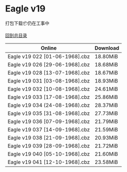 # Eagle v19

打包下载📦仍在工事中

[回到总目录](/Catalogs.md)







Online | Download
--- | ---
Eagle v19 022 [01-06-1968].cbz | 18.80MiB
Eagle v19 026 [29-06-1968].cbz | 18.68MiB
Eagle v19 028 [13-07-1968].cbz | 18.67MiB
Eagle v19 031 [03-08-1968].cbz | 18.93MiB
Eagle v19 032 [10-08-1968].cbz | 24.61MiB
Eagle v19 033 [17-08-1968].cbz | 25.86MiB
Eagle v19 034 (24-08-1968).cbz | 28.37MiB
Eagle v19 035 [31-08-1968].cbz | 27.73MiB
Eagle v19 036 [07-09-1968].cbz | 21.79MiB
Eagle v19 037 [14-09-1968].cbz | 21.59MiB
Eagle v19 038 [21-09-1968].cbz | 20.93MiB
Eagle v19 039 [28-09-1968].cbz | 21.72MiB
Eagle v19 040 [05-10-1968].cbz | 21.60MiB
Eagle v19 041 [12-10-1968].cbz | 23.58MiB